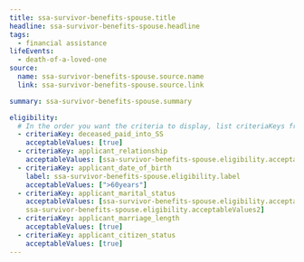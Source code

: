 ```yaml
---
title: ssa-survivor-benefits-spouse.title
headline: ssa-survivor-benefits-spouse.headline
tags:
  - financial assistance
lifeEvents:
  - death-of-a-loved-one
source:
  name: ssa-survivor-benefits-spouse.source.name
  link: ssa-survivor-benefits-spouse.source.link

summary: ssa-survivor-benefits-spouse.summary

eligibility:
  # In the order you want the criteria to display, list criteriaKeys from the csv here, each followed by a comma-separated list of which values indicate eligibility for that criteria. Wrap individual values in quotes if they have inner commas.
  - criteriaKey: deceased_paid_into_SS
    acceptableValues: [true]
  - criteriaKey: applicant_relationship
    acceptableValues: [ssa-survivor-benefits-spouse.eligibility.acceptableValues]
  - criteriaKey: applicant_date_of_birth
    label: ssa-survivor-benefits-spouse.eligibility.label
    acceptableValues: [">60years"]
  - criteriaKey: applicant_marital_status
    acceptableValues: [ssa-survivor-benefits-spouse.eligibility.acceptableValues1, 
    ssa-survivor-benefits-spouse.eligibility.acceptableValues2]
  - criteriaKey: applicant_marriage_length
    acceptableValues: [true]
  - criteriaKey: applicant_citizen_status
    acceptableValues: [true]
---
```

